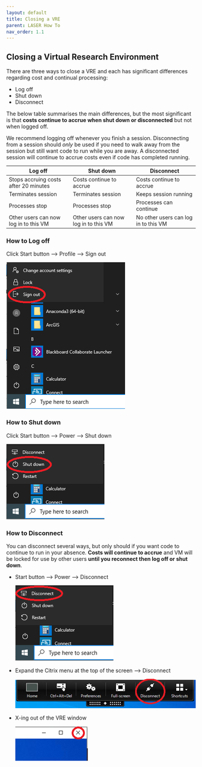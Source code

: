 ```yaml
---
layout: default
title: Closing a VRE
parent: LASER How To
nav_order: 1.1
---
```


## Closing a Virtual Research Environment  
There are three ways to close a VRE and each has significant differences regarding cost and continual processing:
- Log off
- Shut down
- Disconnect

The below table summarises the main differences, but the most significant is that **costs continue to accrue when shut down or disconnected** but not when logged off. 

We recommend logging off whenever you finish a session. Disconnecting from a session should _only_ be used if you need to walk away from the session but still want code to run while you are away. A disconnected session will continue to accrue costs even if code has completed running.

|Log off |Shut down |Disconnect |
|---|---|---|
|Stops accruing costs after 20 minutes|Costs continue to accrue|Costs continue to accrue|
|Terminates session|Terminates session|Keeps session running|
|Processes stop|Processes stop|Processes can continue|
|Other users can now log in to this VM|Other users can now log in to this VM|No other users can log in to this VM|

### How to Log off 
Click Start button --> Profile --> Sign out  

![](../../images/laser_logoff/vre_user_options.PNG)

### How to Shut down
Click Start button --> Power --> Shut down  

![](../../images/laser_logoff/vre_power_options_shutdown.PNG)

### How to Disconnect
You can disconnect several ways, but only should if you want code to continue to run in your absence. **Costs will continue to accrue** and VM will be locked for use by other users **until you reconnect then log off or shut down**.  
- Start button --> Power --> Disconnect  

	![](../../images/laser_logoff/vre_power_options_disconnect.PNG)
	
- Expand the Citrix menu at the top of the screen --> Disconnect  

	![](../../images/laser_logoff/vre_citrix_options.PNG)
	
- X-ing out of the VRE window  

	![](../../images/laser_logoff/vre_x.PNG)
